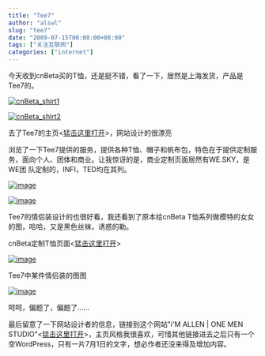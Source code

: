 ```yaml
---
title: "Tee7"
author: "alswl"
slug: "tee7"
date: "2009-07-15T00:00:00+08:00"
tags: ["关注互联网"]
categories: ["internet"]
---
```


今天收到cnBeta买的T恤，还是挺不错，看了一下，居然是上海发货，产品是Tee7的。

[![cnBeta_shirt1](https://4ocf5n.dijingchao.com/2009/07/20090715-300x225.jpg)](https://4ocf5n.dijingchao.com/upload_dropbox/200907/20090715.jpg)

[![cnBeta_shirt2](https://4ocf5n.dijingchao.com/upload_dropbox/200907/20090715001-300x225.jpg)](https://4ocf5n.dijingchao.com/upload_dropbox/200907/20090715001.jpg)

去了Tee7的主页<[猛击这里打开](http://www.tee7.com/)>，网站设计的很漂亮

浏览了一下Tee7提供的服务，提供各种T恤、帽子和帆布包，特色在于提供定制服务，面向个人、团体和商业。让我惊讶的是，商业定制页面居然有WE.SKY，是WE团
队定制的，INFI，TED均在其列。

[![image](https://4ocf5n.dijingchao.com/upload_dropbox/201612/404.png)](http://www.tee7.com/upload/models/451_325/1236967530781.jpg)

[![image](https://4ocf5n.dijingchao.com/upload_dropbox/201612/404.png)](http://www.tee7.com/img/business/we_title.jpg)

Tee7的情侣装设计的也很好看，我还看到了原本给cnBeta T恤系列做模特的女女的图，哈哈，又是黑色丝袜，诱惑的勒。

cnBeta定制T恤页面<[猛击这里打开](http://www.cnbeta.com/articles/88397.htm?tj=1)>

[![image](https://4ocf5n.dijingchao.com/upload_dropbox/201612/404.png)](http://www.tonyzhang.com/taobao/7c-white.jpg)

Tee7中某件情侣装的图图

[![image](https://4ocf5n.dijingchao.com/upload_dropbox/201612/404.png)](http://www.tee7.com/upload/models/451_325/1240374655943.jpg)

呵呵，偏题了，偏题了……

最后留意了一下网站设计者的信息，链接到这个网站"i'M ALLEN | ONE MEN STUDIO"<[猛击这里打开](http://www.imallen.com/)>，主页风格我很喜欢，可惜其他链接进去之后只有一个空WordPress，只有一片7月1日的文字，想必作者还没来得及增加内容。

